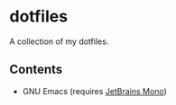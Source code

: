 # dotfiles

A collection of my dotfiles.

## Contents

- GNU Emacs (requires [JetBrains Mono](https://www.jetbrains.com/lp/mono/))